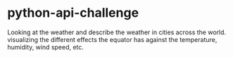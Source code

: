 # python-api-challenge
Looking at the weather and describe the weather in cities across the world. visualizing the different effects the equator has against the temperature, humidity, wind speed, etc. 
